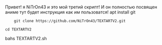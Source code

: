 Привет! я NiTrOn43 и это мой третий  скрипт!
И он полностью посвящен аниме
тут будет инструкция как им пользоватся!
			apt install git
			 
		git clone https://github.com/NiTrOn43/TEXTARTV2.git
		
	cd TEXTARTV2
	
bahs TEXTARTV2.sh

